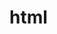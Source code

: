 # html
<html lang="pt-BR">
<head>
    <meta charset="UTF-8">
    <meta name="viewport" content="width=device-width, initial-scale=1.0">
    <title>Manipulando Imagens com CSS</title>
    <style>
        .imagem {
            width: 300px;
            height: auto;
            border: 5px solid #000;
            border-radius: 10px;
            transition: transform 0.3s;
        }

        .imagem:hover {
            transform: scale(1.1);
        }
    </style>
</head>
<body>
    <h1>Exemplo de Manipulação de Imagens</h1>
    <img src="sua-imagem.jpg" alt="Descrição da Imagem" class="imagem">
</body>
</html>
